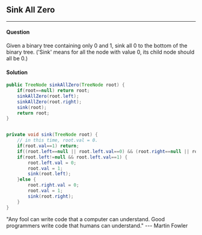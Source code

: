## Sink All Zero
---

#### Question
Given a binary tree containing only 0 and 1, sink all 0 to the bottom of the binary tree. ('Sink' means for all the node with value 0, its child node should all be 0.)

#### Solution
```java
public TreeNode sinkAllZero(TreeNode root) {
	if(root==null) return root;	
	sinkAllZero(root.left);
	sinkAllZero(root.right);
	sink(root);
	return root;
}


private void sink(TreeNode root) {
	// in this time, root.val = 0.
	if(root.val==1) return;
	if((root.left==null || root.left.val==0) && (root.right==null || root.right.val==0)) return;
	if(root.left!=null && root.left.val==1) {
		root.left.val = 0;
		root.val = 1;
		sink(root.left);
	}else {
		root.right.val = 0;
		root.val = 1;
		sink(root.right);
	}
}
```
"Any fool can write code that a computer can understand. Good programmers write code that humans can understand." --- Martin Fowler 